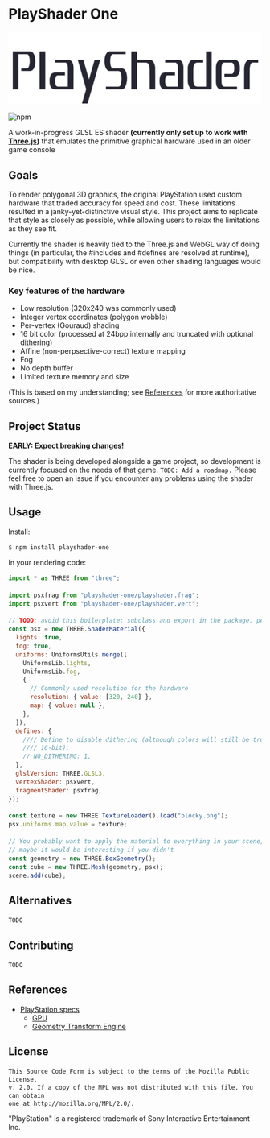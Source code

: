 # PlayShader One

![PlayShader logo](logo.svg)

![npm](https://img.shields.io/npm/v/playshader-one?style=for-the-badge)

A work-in-progress GLSL ES shader **(currently only set up to work with [Three.js])** that emulates the primitive graphical hardware used in an older game console

[three.js]: https://www.npmjs.com/package/three

## Goals

To render polygonal 3D graphics, the original PlayStation used custom hardware that traded accuracy for speed and cost. These limitations resulted in a janky-yet-distinctive visual style. This project aims to replicate that style as closely as possible, while allowing users to relax the limitations as they see fit.

Currently the shader is heavily tied to the Three.js and WebGL way of doing things (in particular, the #includes and #defines are resolved at runtime), but compatibility with desktop GLSL or even other shading languages would be nice.

### Key features of the hardware

* Low resolution (320x240 was commonly used)
* Integer vertex coordinates (polygon wobble)
* Per-vertex (Gouraud) shading
* 16 bit color (processed at 24bpp internally and truncated with optional dithering)
* Affine (non-perpsective-correct) texture mapping
* Fog
* No depth buffer
* Limited texture memory and size

(This is based on my understanding; see [References](#references) for more authoritative sources.)

## Project Status

**EARLY: Expect breaking changes!**

The shader is being developed alongside a game project, so development is currently focused on the needs of that game. `TODO: Add a roadmap.` Please feel free to open an issue if you encounter any problems using the shader with Three.js.

## Usage

Install:

```shell
$ npm install playshader-one
```

In your rendering code:

```js
import * as THREE from "three";

import psxfrag from "playshader-one/playshader.frag";
import psxvert from "playshader-one/playshader.vert";

// TODO: avoid this boilerplate; subclass and export in the package, perhaps
const psx = new THREE.ShaderMaterial({
  lights: true,
  fog: true,
  uniforms: UniformsUtils.merge([
    UniformsLib.lights,
    UniformsLib.fog,
    {
      // Commonly used resolution for the hardware
      resolution: { value: [320, 240] },
      map: { value: null },
    },
  ]),
  defines: {
    //// Define to disable dithering (although colors will still be truncated to
    //// 16-bit):
    // NO_DITHERING: 1,
  },
  glslVersion: THREE.GLSL3,
  vertexShader: psxvert,
  fragmentShader: psxfrag,
});

const texture = new THREE.TextureLoader().load("blocky.png");
psx.uniforms.map.value = texture;

// You probably want to apply the material to everything in your scene, but
// maybe it would be interesting if you didn't
const geometry = new THREE.BoxGeometry();
const cube = new THREE.Mesh(geometry, psx);
scene.add(cube);
```

## Alternatives

`TODO`

## Contributing

`TODO`

## References

* [PlayStation specs](https://psx-spx.consoledev.net)
  * [GPU](https://psx-spx.consoledev.net/graphicsprocessingunitgpu/)
  * [Geometry Transform Engine](https://psx-spx.consoledev.net/geometrytransformationenginegte/)

## License

```
This Source Code Form is subject to the terms of the Mozilla Public License,
v. 2.0. If a copy of the MPL was not distributed with this file, You can obtain
one at http://mozilla.org/MPL/2.0/.
```

"PlayStation" is a registered trademark of Sony Interactive Entertainment Inc.

